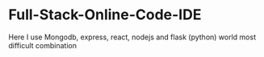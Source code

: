 # Full-Stack-Online-Code-IDE
Here I use Mongodb, express, react, nodejs and flask (python) world most difficult combination